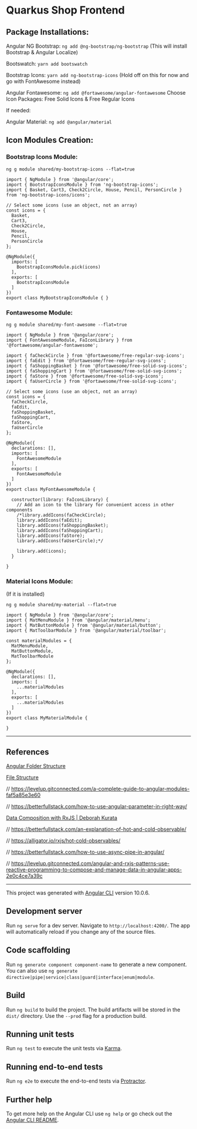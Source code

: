 # Quarkus Shop Frontend

## Package Installations:

Angular NG Bootstrap: 
`ng add @ng-bootstrap/ng-bootstrap` 
(This will install Bootstrap & Angular Localize)

Bootswatch: 
`yarn add bootswatch`

Bootstrap Icons: 
`yarn add ng-bootstrap-icons` 
(Hold off on this for now and go with FontAwesome instead)

Angular Fontawesome: 
`ng add @fortawesome/angular-fontawesome`
Choose Icon Packages: Free Solid Icons & Free Regular Icons

If needed:

Angular Material: 
`ng add @angular/material`

## Icon Modules Creation:

### Bootstrap Icons Module:

`ng g module shared/my-bootstrap-icons --flat=true`

```
import { NgModule } from '@angular/core';
import { BootstrapIconsModule } from 'ng-bootstrap-icons';
import { Basket, Cart3, Check2Circle, House, Pencil, PersonCircle } from 'ng-bootstrap-icons/icons';

// Select some icons (use an object, not an array)
const icons = {
  Basket,
  Cart3,
  Check2Circle,
  House,
  Pencil,
  PersonCircle
};

@NgModule({
  imports: [
    BootstrapIconsModule.pick(icons)
  ],
  exports: [
    BootstrapIconsModule
  ]
})
export class MyBootstrapIconsModule { }
```

### Fontawesome Module:

`ng g module shared/my-font-awesome --flat=true`

```
import { NgModule } from '@angular/core';
import { FontAwesomeModule, FaIconLibrary } from '@fortawesome/angular-fontawesome';

import { faCheckCircle } from '@fortawesome/free-regular-svg-icons';
import { faEdit } from '@fortawesome/free-regular-svg-icons';
import { faShoppingBasket } from '@fortawesome/free-solid-svg-icons';
import { faShoppingCart } from '@fortawesome/free-solid-svg-icons';
import { faStore } from '@fortawesome/free-solid-svg-icons';
import { faUserCircle } from '@fortawesome/free-solid-svg-icons';

// Select some icons (use an object, not an array)
const icons = {
  faCheckCircle,
  faEdit,
  faShoppingBasket,
  faShoppingCart,
  faStore,
  faUserCircle
};

@NgModule({
  declarations: [],
  imports: [
    FontAwesomeModule
  ],
  exports: [
    FontAwesomeModule
  ]
})
export class MyFontAwesomeModule { 

  constructor(library: FaIconLibrary) {
    // Add an icon to the library for convenient access in other components
    /*library.addIcons(faCheckCircle);
    library.addIcons(faEdit);
    library.addIcons(faShoppingBasket);
    library.addIcons(faShoppingCart);
    library.addIcons(faStore);
    library.addIcons(faUserCircle);*/

    library.add(icons);
  }

}
```

### Material Icons Module:
(If it is installed)

`ng g module shared/my-material --flat=true` 

```
import { NgModule } from '@angular/core';
import { MatMenuModule } from '@angular/material/menu';
import { MatButtonModule } from '@angular/material/button';
import { MatToolbarModule } from '@angular/material/toolbar';

const materialModules = {
  MatMenuModule,
  MatButtonModule,
  MatToolbarModule
};

@NgModule({
  declarations: [],
  imports: [
    ...materialModules
  ],
  exports: [
    ...materialModules
  ]
})
export class MyMaterialModule { 

}
```

---

## References
[Angular Folder Structure](https://angular-folder-structure.readthedocs.io/en/latest/)

[File Structure](https://itnext.io/choosing-the-right-file-structure-for-angular-in-2020-and-beyond-a53a71f7eb05)

// https://levelup.gitconnected.com/a-complete-guide-to-angular-modules-faf5a85e3e60

// https://betterfullstack.com/how-to-use-angular-parameter-in-right-way/

[Data Composition with RxJS | Deborah Kurata](https://www.youtube.com/watch?time_continue=1&v=Z76QlSpYcck&feature=emb_logo)

// https://betterfullstack.com/an-explanation-of-hot-and-cold-observable/

// https://alligator.io/rxjs/hot-cold-observables/

// https://betterfullstack.com/how-to-use-async-pipe-in-angular/

// https://levelup.gitconnected.com/angular-and-rxjs-patterns-use-reactive-programming-to-compose-and-manage-data-in-angular-apps-2e0c4ce7a39c

---

This project was generated with [Angular CLI](https://github.com/angular/angular-cli) version 10.0.6.

## Development server

Run `ng serve` for a dev server. Navigate to `http://localhost:4200/`. The app will automatically reload if you change any of the source files.

## Code scaffolding

Run `ng generate component component-name` to generate a new component. You can also use `ng generate directive|pipe|service|class|guard|interface|enum|module`.

## Build

Run `ng build` to build the project. The build artifacts will be stored in the `dist/` directory. Use the `--prod` flag for a production build.

## Running unit tests

Run `ng test` to execute the unit tests via [Karma](https://karma-runner.github.io).

## Running end-to-end tests

Run `ng e2e` to execute the end-to-end tests via [Protractor](http://www.protractortest.org/).

## Further help

To get more help on the Angular CLI use `ng help` or go check out the [Angular CLI README](https://github.com/angular/angular-cli/blob/master/README.md).
